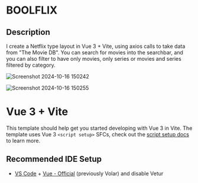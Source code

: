 # BOOLFLIX

## Description
I create a Netflix type layout in Vue 3 + Vite, using axios calls to take data from "The Movie DB". You can search for movies into the searchbar, and you can also filter to have only movies, only series or movies and series filtered by category.

![Screenshot 2024-10-16 150242](https://github.com/user-attachments/assets/a514affd-1ab9-4d79-b693-26166ddac92a)


![Screenshot 2024-10-16 150255](https://github.com/user-attachments/assets/6a8c28b0-8d44-4d61-8c52-fb752bd02034)





# Vue 3 + Vite

This template should help get you started developing with Vue 3 in Vite. The template uses Vue 3 `<script setup>` SFCs, check out the [script setup docs](https://v3.vuejs.org/api/sfc-script-setup.html#sfc-script-setup) to learn more.

## Recommended IDE Setup

- [VS Code](https://code.visualstudio.com/) + [Vue - Official](https://marketplace.visualstudio.com/items?itemName=Vue.volar) (previously Volar) and disable Vetur
